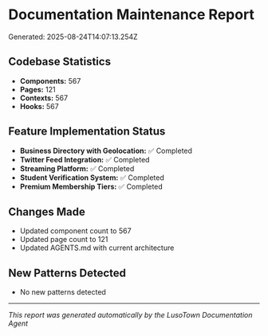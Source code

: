 # Documentation Maintenance Report
Generated: 2025-08-24T14:07:13.254Z

## Codebase Statistics
- **Components:** 567
- **Pages:** 121
- **Contexts:** 567
- **Hooks:** 567

## Feature Implementation Status
- **Business Directory with Geolocation:** ✅ Completed
- **Twitter Feed Integration:** ✅ Completed
- **Streaming Platform:** ✅ Completed
- **Student Verification System:** ✅ Completed
- **Premium Membership Tiers:** ✅ Completed

## Changes Made
- Updated component count to 567
- Updated page count to 121
- Updated AGENTS.md with current architecture

## New Patterns Detected
- No new patterns detected

---
*This report was generated automatically by the LusoTown Documentation Agent*
